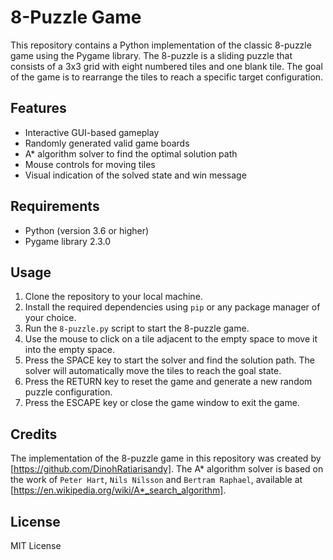 # 8-Puzzle Game

This repository contains a Python implementation of the classic 8-puzzle game using the Pygame library. The 8-puzzle is a sliding puzzle that consists of a 3x3 grid with eight numbered tiles and one blank tile. The goal of the game is to rearrange the tiles to reach a specific target configuration.

## Features

- Interactive GUI-based gameplay
- Randomly generated valid game boards
- A* algorithm solver to find the optimal solution path
- Mouse controls for moving tiles
- Visual indication of the solved state and win message

## Requirements

- Python (version 3.6 or higher)
- Pygame library 2.3.0

## Usage

1. Clone the repository to your local machine.
2. Install the required dependencies using `pip` or any package manager of your choice.
3. Run the `8-puzzle.py` script to start the 8-puzzle game.
4. Use the mouse to click on a tile adjacent to the empty space to move it into the empty space.
5. Press the SPACE key to start the solver and find the solution path. The solver will automatically move the tiles to reach the goal state.
6. Press the RETURN key to reset the game and generate a new random puzzle configuration.
7. Press the ESCAPE key or close the game window to exit the game.

## Credits

The implementation of the 8-puzzle game in this repository was created by [https://github.com/DinohRatiarisandy]. The A* algorithm solver is based on the work of `Peter Hart`, `Nils Nilsson` and `Bertram Raphael`, available at [https://en.wikipedia.org/wiki/A*_search_algorithm].

## License

MIT License

